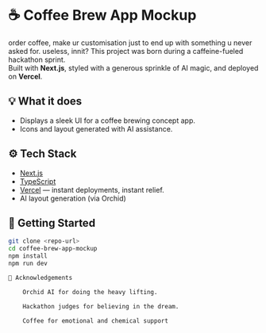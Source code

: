 # ☕ Coffee Brew App Mockup

order coffee, make ur customisation just to end up with something u never asked for. useless, innit?
This project was born during a caffeine-fueled hackathon sprint.  
Built with **Next.js**, styled with a generous sprinkle of AI magic, and deployed on **Vercel**.  

## 💡 What it does
- Displays a sleek UI for a coffee brewing concept app.
- Icons and layout generated with AI assistance.

## ⚙️ Tech Stack
- [Next.js](https://nextjs.org/) 
- [TypeScript](https://www.typescriptlang.org/) 
- [Vercel](https://vercel.com/) — instant deployments, instant relief.
- AI layout generation (via Orchid) 

## 🚀 Getting Started
```bash
git clone <repo-url>
cd coffee-brew-app-mockup
npm install
npm run dev

🙏 Acknowledgements

    Orchid AI for doing the heavy lifting.

    Hackathon judges for believing in the dream.

    Coffee for emotional and chemical support
